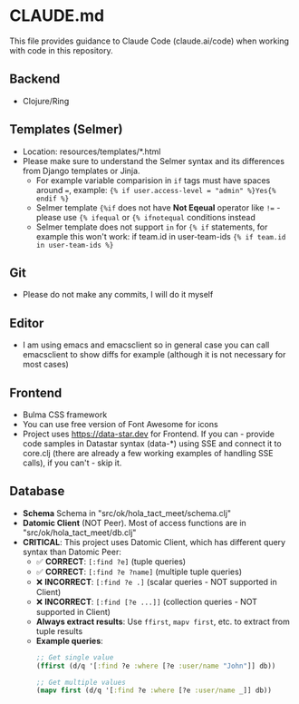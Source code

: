 # CLAUDE.md

This file provides guidance to Claude Code (claude.ai/code) when working with code in this repository.

## Backend
- Clojure/Ring

## Templates (Selmer)
- Location: resources/templates/*.html
- Please make sure to understand the Selmer syntax and its differences from Django templates or Jinja.
  - For example variable comparision in `if` tags must have spaces around `=`, example: `{% if user.access-level = "admin" %}Yes{% endif %}`
  - Selmer template `{%if` does not have **Not Eqeual** operator like `!=` - please use `{% ifequal` or `{% ifnotequal` conditions instead
  - Selmer template does not support `in` for `{% if` statements, for example this won't work: if team.id in user-team-ids `{% if team.id in user-team-ids %}`

## Git
- Please do not make any commits, I will do it myself

## Editor
- I am using emacs and emacsclient so in general case you can call emacsclient to show diffs for example (although
  it is not necessary for most cases)

## Frontend
- Bulma CSS framework
- You can use free version of Font Awesome for icons
- Project uses https://data-star.dev for Frontend. If you can - provide code samples in Datastar syntax (data-*)
  using SSE and connect it to core.clj (there are already a few working examples of handling SSE calls), if you
  can't - skip it.

## Database
- **Schema** Schema in "src/ok/hola_tact_meet/schema.clj"
- **Datomic Client** (NOT Peer). Most of access functions are in "src/ok/hola_tact_meet/db.clj"
- **CRITICAL**: This project uses Datomic Client, which has different query syntax than Datomic Peer:
  - ✅ **CORRECT**: `[:find ?e]` (tuple queries)
  - ✅ **CORRECT**: `[:find ?e ?name]` (multiple tuple queries)
  - ❌ **INCORRECT**: `[:find ?e .]` (scalar queries - NOT supported in Client)
  - ❌ **INCORRECT**: `[:find [?e ...]]` (collection queries - NOT supported in Client)
  - **Always extract results**: Use `ffirst`, `mapv first`, etc. to extract from tuple results
  - **Example queries**:
    ```clojure
    ;; Get single value
    (ffirst (d/q '[:find ?e :where [?e :user/name "John"]] db))
    
    ;; Get multiple values
    (mapv first (d/q '[:find ?e :where [?e :user/name _]] db))
    ```
